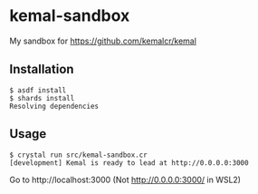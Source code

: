 # kemal-sandbox

My sandbox for https://github.com/kemalcr/kemal

## Installation

```console
$ asdf install
$ shards install
Resolving dependencies
```

## Usage

```console
$ crystal run src/kemal-sandbox.cr
[development] Kemal is ready to lead at http://0.0.0.0:3000
```

Go to http://localhost:3000 (Not http://0.0.0.0:3000/ in WSL2)
